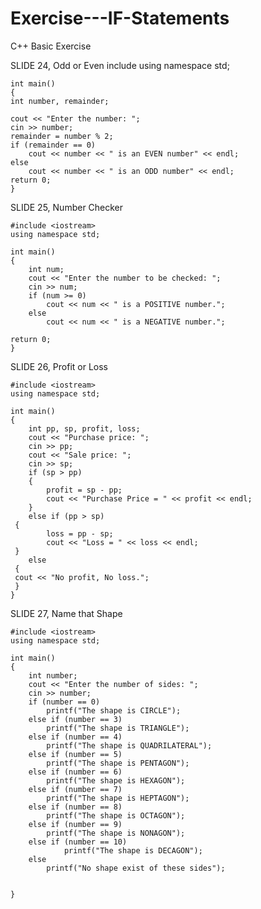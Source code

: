 # Exercise---IF-Statements
C++ Basic Exercise

SLIDE 24, Odd or Even
    include <iostream>
    using namespace std;

    int main()
    {
    int number, remainder;

    cout << "Enter the number: ";
    cin >> number;
    remainder = number % 2;
    if (remainder == 0)
        cout << number << " is an EVEN number" << endl;
    else
        cout << number << " is an ODD number" << endl;
    return 0;
    }
  
  SLIDE 25, Number Checker
 
    #include <iostream>
    using namespace std;

    int main()
    {
        int num;
        cout << "Enter the number to be checked: ";
        cin >> num;
        if (num >= 0)
            cout << num << " is a POSITIVE number.";
        else
            cout << num << " is a NEGATIVE number.";

    return 0;
    }
  
 SLIDE 26, Profit or Loss
 
    #include <iostream>
    using namespace std;

    int main()
    {
        int pp, sp, profit, loss;
        cout << "Purchase price: ";
        cin >> pp;
        cout << "Sale price: ";
        cin >> sp;
        if (sp > pp)
        {
            profit = sp - pp;
            cout << "Purchase Price = " << profit << endl;
        }
        else if (pp > sp)
     {
            loss = pp - sp;
            cout << "Loss = " << loss << endl;
     }
        else
     {
     cout << "No profit, No loss.";
     }
    }
  
SLIDE 27, Name that Shape

    #include <iostream>
    using namespace std;

    int main()
    {
        int number;
        cout << "Enter the number of sides: ";
        cin >> number;
        if (number == 0)
            printf("The shape is CIRCLE");
        else if (number == 3)
            printf("The shape is TRIANGLE");
        else if (number == 4)
            printf("The shape is QUADRILATERAL");
        else if (number == 5)
            printf("The shape is PENTAGON");
        else if (number == 6)
            printf("The shape is HEXAGON");
        else if (number == 7)
            printf("The shape is HEPTAGON");
        else if (number == 8)
            printf("The shape is OCTAGON");
        else if (number == 9)
            printf("The shape is NONAGON");
        else if (number == 10)
                printf("The shape is DECAGON");
        else
            printf("No shape exist of these sides");


    }
  
